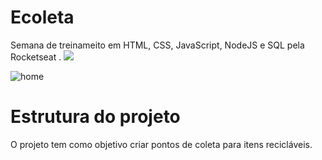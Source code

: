 # Ecoleta
Semana de treinameito em HTML, CSS, JavaScript, NodeJS e SQL pela Rocketseat .
<img src="/public/assets/logo.png" >

![home](https://user-images.githubusercontent.com/64798575/84153082-d1ed3e80-aa3b-11ea-8ff7-c7db135d62a6.PNG)

# Estrutura do projeto
O projeto tem como objetivo criar pontos de coleta para itens recicláveis.
